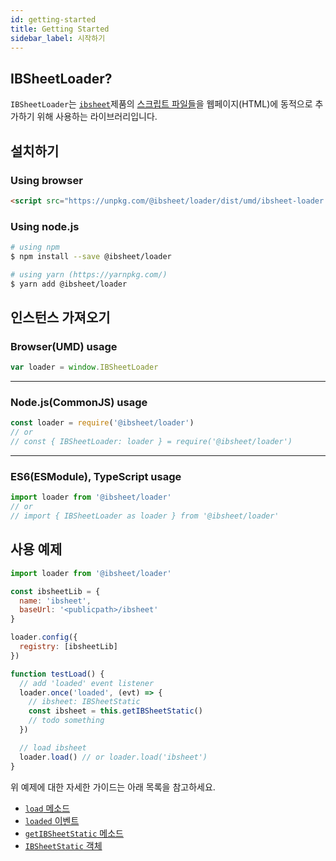 ```yaml
---
id: getting-started
title: Getting Started
sidebar_label: 시작하기
---
```


<!-- import { HelpText } from '../shared' -->

## IBSheetLoader?

`IBSheetLoader`는 [`ibsheet`](https://www.ibsheet.com)제품의 [스크립트 파일들](https://docs.ibleaders.com/ibsheet/v8/manual/#docs/intro/files)을 웹페이지(HTML)에 동적으로 추가하기 위해 사용하는 라이브러리입니다.

## 설치하기

### Using browser

```html
<script src="https://unpkg.com/@ibsheet/loader/dist/umd/ibsheet-loader.min.js"></script>
```

### Using node.js

```bash
# using npm
$ npm install --save @ibsheet/loader

# using yarn (https://yarnpkg.com/)
$ yarn add @ibsheet/loader
```

## 인스턴스 가져오기

### Browser(UMD) usage

```js
var loader = window.IBSheetLoader
```

---
### Node.js(CommonJS) usage

```js
const loader = require('@ibsheet/loader')
// or
// const { IBSheetLoader: loader } = require('@ibsheet/loader')
```

---
### ES6(ESModule), TypeScript usage

```ts
import loader from '@ibsheet/loader'
// or
// import { IBSheetLoader as loader } from '@ibsheet/loader'
```


## 사용 예제

```js
import loader from '@ibsheet/loader'

const ibsheetLib = {
  name: 'ibsheet',
  baseUrl: '<publicpath>/ibsheet'
}

loader.config({
  registry: [ibsheetLib]
})

function testLoad() {
  // add 'loaded' event listener
  loader.once('loaded', (evt) => {
    // ibsheet: IBSheetStatic
    const ibsheet = this.getIBSheetStatic()
    // todo something
  })

  // load ibsheet
  loader.load() // or loader.load('ibsheet')
}
```

위 예제에 대한 자세한 가이드는 아래 목록을 참고하세요.

* [`load` 메소드](/loader-manual/docs/adv/load)
* [`loaded` 이벤트](/loader-manual/docs/adv/events#loaded)
* [`getIBSheetStatic` 메소드](/loader-manual/docs/ibsheet/create-sheet#getibsheetstatic)
* [`IBSheetStatic` 객체](https://docs.ibleaders.com/ibsheet/v8/manual/#docs/static/static)
